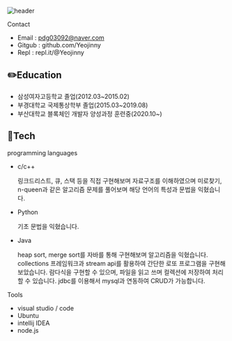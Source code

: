 ![header](https://capsule-render.vercel.app/api?type=wave&color=E3A6AE&height=300&section=header&text=Yeojinny&fontSize=90)

Contact
* Email : pdg03092@naver.com
* Gitgub : github.com/Yeojinny
* Repl : repl.it/@Yeojinny


## ✏️Education 

- 삼성여자고등학교 졸업(2012.03~2015.02)
- 부경대학교 국제통상학부 졸업(2015.03~2019.08)
- 부산대학교 블록체인 개발자 양성과정 훈련중(2020.10~)

## 🔨Tech
programming languages
- c/c++

  링크드리스트, 큐, 스택 등을 직접 구현해보며 자료구조를 이해하였으며
  미로찾기, n-queen과 같은 알고리즘 문제를 풀어보며 해당 언어의 특성과 문법을 익혔습니다.
- Python

  기초 문법을 익혔습니다.
- Java
  
  heap sort, merge sort를 자바를 통해 구현해보며 알고리즘을 익혔습니다.
  collections 프레임워크과 stream api를 활용하여 간단한 로또 프로그램을 구현해보았습니다.
  람다식을 구현할 수 있으며, 파일을 읽고 쓰며 컬렉션에 저장하여 처리할 수 있습니다.
  jdbc를 이용해서 mysql과 연동하여 CRUD가 가능합니다.
  
  
Tools
- visual studio / code
- Ubuntu
- intellij IDEA
- node.js
